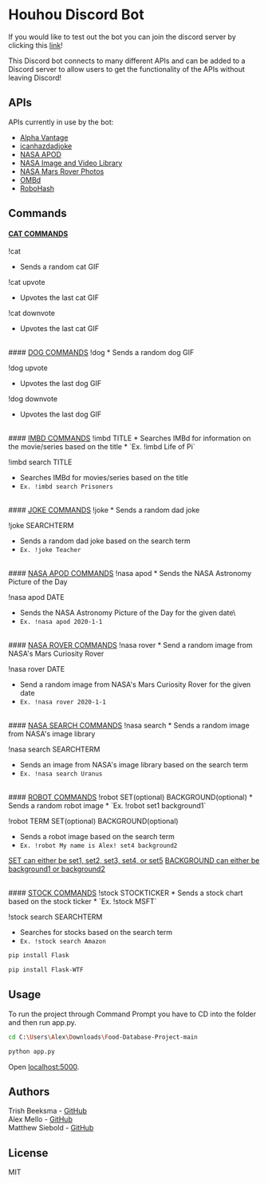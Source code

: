 # Houhou Discord Bot
If you would like to test out the bot you can join the discord server by clicking this [link]! 

This Discord bot connects to many different APIs and can be added to a Discord server to allow users to get the functionality of the APIs without leaving Discord!

## APIs
APIs currently in use by the bot:
* [Alpha Vantage]
* [icanhazdadjoke]
* [NASA APOD]
* [NASA Image and Video Library]
* [NASA Mars Rover Photos]
* [OMBd]
* [RoboHash]

## Commands
#### <ins>CAT COMMANDS</ins>
!cat
 * Sends a random cat GIF
 
!cat upvote
 *  Upvotes the last cat GIF

!cat downvote
 *  Upvotes the last cat GIF

<br>
#### <ins>DOG COMMANDS</ins>
!dog
 * Sends a random dog GIF

!dog upvote
 * Upvotes the last dog GIF

!dog downvote
 * Upvotes the last dog GIF

<br>
#### <ins>IMBD COMMANDS</ins>
!imbd TITLE
 * Searches IMBd for information on the movie/series based on the title
 * `Ex. !imbd Life of Pi`

!imbd search TITLE
 * Searches IMBd for movies/series based on the title
 * `Ex. !imbd search Prisoners`
 
<br>
#### <ins>JOKE COMMANDS</ins>
!joke
 * Sends a random dad joke

!joke SEARCHTERM
 * Sends a random dad joke based on the search term
 * `Ex. !joke Teacher`
 
<br>
#### <ins>NASA APOD COMMANDS</ins>
!nasa apod
 * Sends the NASA Astronomy Picture of the Day

!nasa apod DATE
 * Sends the NASA Astronomy Picture of the Day for the given date\
 * `Ex. !nasa apod 2020-1-1`
 
<br>
#### <ins>NASA ROVER COMMANDS</ins>
!nasa rover
 * Send a random image from NASA's Mars Curiosity Rover

!nasa rover DATE
 * Send a random image from NASA's Mars Curiosity Rover for the given date
 * `Ex. !nasa rover 2020-1-1`
 
<br>
#### <ins>NASA SEARCH COMMANDS</ins>
!nasa search
 * Sends a random image from NASA's image library

!nasa search SEARCHTERM
 * Sends an image from NASA's image library based on the search term
 * `Ex. !nasa search Uranus`
 
<br>
#### <ins>ROBOT COMMANDS</ins>
!robot SET(optional) BACKGROUND(optional)
 * Sends a random robot image
 * `Ex. !robot set1 background1`

!robot TERM SET(optional) BACKGROUND(optional)
 * Sends a robot image based on the search term
 * `Ex. !robot My name is Alex! set4 background2`

<ins>SET can either be set1, set2, set3, set4, or set5</ins>
<ins>BACKGROUND can either be background1 or background2</ins>
 
<br>
#### <ins>STOCK COMMANDS</ins>
!stock STOCKTICKER
 * Sends a stock chart based on the stock ticker
 * `Ex. !stock MSFT`

!stock search SEARCHTERM
 * Searches for stocks based on the search term
 * `Ex. !stock search Amazon`

```sh
pip install Flask
```

```sh
pip install Flask-WTF
```



## Usage
To run the project through Command Prompt you have to CD into the folder and then run app.py.

```sh
cd C:\Users\Alex\Downloads\Food-Database-Project-main
```

```sh
python app.py
```

Open [localhost:5000](http://localhost:5000/).



## Authors
Trish Beeksma - [GitHub](https://github.com/TrishRB)\
Alex Mello - [GitHub](https://github.com/Alex-E-Mello)\
Matthew Siebold - [GitHub](https://github.com/DorkCube)



## License
MIT







[//]: # (These are reference links used in the body of this note and get stripped out when the markdown processor does its job. There is no need to format nicely because it shouldn't be seen. Thanks SO - http://stackoverflow.com/questions/4823468/store-comments-in-markdown-syntax)

   [link]: <https://discord.gg/JYxbQKkB>
   
   [Alpha Vantage]: <https://www.alphavantage.co/documentation/>
   [icanhazdadjoke]: <https://icanhazdadjoke.com/api>
   [NASA APOD]: <https://api.nasa.gov/>
   [NASA Image and Video Library]: <https://images.nasa.gov/docs/images.nasa.gov_api_docs.pdf>
   [NASA Mars Rover Photos]: <https://github.com/chrisccerami/mars-photo-api>
   [OMBd]: <http://www.omdbapi.com/>
   [RoboHash]: <https://github.com/e1ven/Robohash>
